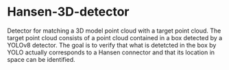 # Hansen-3D-detector
Detector for matching a 3D model point cloud with a target point cloud. The target point cloud consists of a point cloud contained in a box detected by a YOLOv8 detector. The goal is to verify that what is detetcted in the box by YOLO actually corresponds to a Hansen connector and that its location in space can be identified. 
